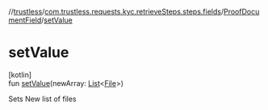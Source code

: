 //[trustless](../../../index.md)/[com.trustless.requests.kyc.retrieveSteps.steps.fields](../index.md)/[ProofDocumentField](index.md)/[setValue](set-value.md)

# setValue

[kotlin]\
fun [setValue](set-value.md)(newArray: [List](https://kotlinlang.org/api/latest/jvm/stdlib/kotlin.collections/-list/index.html)&lt;[File](https://developer.android.com/reference/kotlin/java/io/File.html)&gt;)

Sets New list of files
